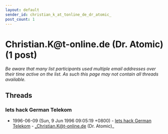 ```yaml
---
layout: default
sender_id: christian_k_at_tonline_de_dr_atomic_
post_count: 1
---
```


# Christian.K<span>@</span>t-online.de (Dr. Atomic) (1 post)

_Be aware that many list participants used multiple email addresses over their time active on the list. As such this page may not contain all threads available._

## Threads

### lets hack German Telekom
+ 1996-06-09 (Sun, 9 Jun 1996 09:05:19 +0800) - [lets hack German Telekom](/archive/1996/06/b2fa83a4ccac774f35f45a113e55ec4fdee496ff01fa16ab8ab9b98d5b4452f5) - _Christian.K@t-online.de (Dr. Atomic)_

